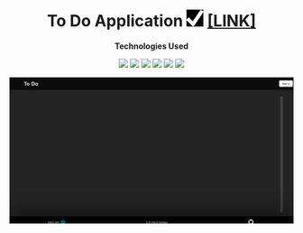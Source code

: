 

<h1 align="center" style="align: center;">To Do Application <img src="logo.png" width=30 height=30/> <a target="_blank" href="https://todo.elaminebendaas.vercel.app/">[LINK]</a></h1>




<p align="center" style="font-weight: bold">Technologies Used</p>
<p align="center">
    <img src="https://img.shields.io/badge/JavaScript-323330?style=for-the-badge&logo=javascript&logoColor=F7DF1E" />
    <img src="https://img.shields.io/badge/React-20232A?style=for-the-badge&logo=react&logoColor=61DAFB)" />
    <img src="https://img.shields.io/badge/React_Router-CA4245?style=for-the-badge&logo=react-router&logoColor=white" />
    <img src="https://img.shields.io/badge/Firebase-ffaa00?style=for-the-badge&logo=Firebase&logoColor=white" />
    <img src="https://img.shields.io/badge/HTML5-E34F26?style=for-the-badge&logo=html5&logoColor=white" />
    <img src="https://img.shields.io/badge/CSS3-1572B6?style=for-the-badge&logo=css3&logoColor=white" />
</p>

<img src="./todo-react-example.gif" width=700/>
